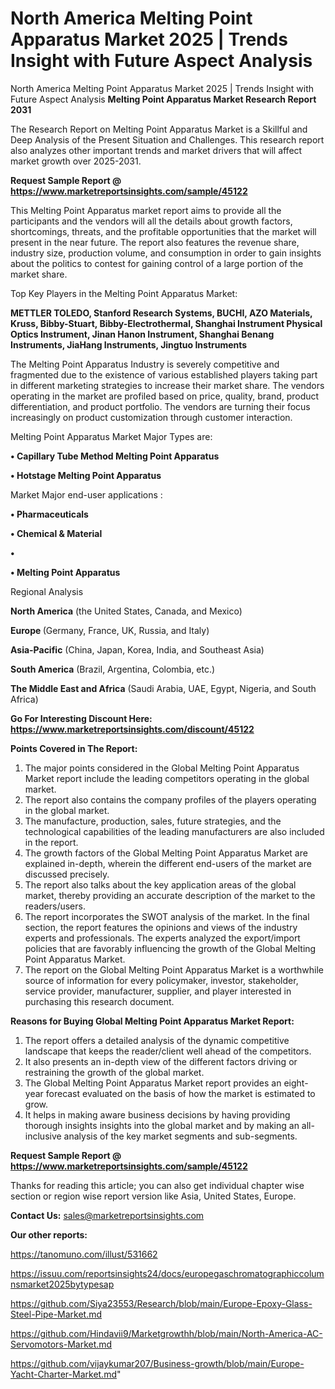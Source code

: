 # North America Melting Point Apparatus Market 2025 | Trends Insight with Future Aspect Analysis
North America Melting Point Apparatus Market 2025 | Trends Insight with Future Aspect Analysis
<strong>Melting Point Apparatus Market Research Report 2031</strong>

The Research Report on Melting Point Apparatus Market is a Skillful and Deep Analysis of the Present Situation and Challenges. This research report also analyzes other important trends and market drivers that will affect market growth over 2025-2031.

<strong>Request Sample Report @ <a href=https://www.marketreportsinsights.com/sample/45122>https://www.marketreportsinsights.com/sample/45122</a></strong>

This Melting Point Apparatus market report aims to provide all the participants and the vendors will all the details about growth factors, shortcomings, threats, and the profitable opportunities that the market will present in the near future. The report also features the revenue share, industry size, production volume, and consumption in order to gain insights about the politics to contest for gaining control of a large portion of the market share.

Top Key Players in the Melting Point Apparatus Market:

<strong>METTLER TOLEDO, Stanford Research Systems, BUCHI, AZO Materials, Kruss, Bibby-Stuart, Bibby-Electrothermal, Shanghai Instrument Physical Optics Instrument, Jinan Hanon Instrument, Shanghai Benang Instruments, JiaHang Instruments, Jingtuo Instruments</strong>

The Melting Point Apparatus Industry is severely competitive and fragmented due to the existence of various established players taking part in different marketing strategies to increase their market share. The vendors operating in the market are profiled based on price, quality, brand, product differentiation, and product portfolio. The vendors are turning their focus increasingly on product customization through customer interaction.

Melting Point Apparatus Market Major Types are:

<strong>•  Capillary Tube Method Melting Point Apparatus

•  Hotstage Melting Point Apparatus</strong>

Market Major end-user applications :

<strong>•  Pharmaceuticals

•  Chemical & Material

•  

•  Melting Point Apparatus</strong>

Regional Analysis

</u><strong><b>North America</b></strong> (the United States, Canada, and Mexico)

<strong><b>Europe </b></strong>(Germany, France, UK, Russia, and Italy)

<strong><b>Asia-Pacific</b></strong> (China, Japan, Korea, India, and Southeast Asia)

<strong><b>South America</b></strong> (Brazil, Argentina, Colombia, etc.)

<strong><b>The Middle East and Africa</b></strong> (Saudi Arabia, UAE, Egypt, Nigeria, and South Africa)

<strong>Go For Interesting Discount Here: <a href=https://www.marketreportsinsights.com/discount/45122>https://www.marketreportsinsights.com/discount/45122</a></strong>

<strong>Points Covered in The Report:</strong>
<ol>
  <li>The major points considered in the Global Melting Point Apparatus Market report include the leading competitors operating in the global market.</li>
  <li>The report also contains the company profiles of the players operating in the global market.</li>
  <li>The manufacture, production, sales, future strategies, and the technological capabilities of the leading manufacturers are also included in the report.</li>
  <li>The growth factors of the Global Melting Point Apparatus Market are explained in-depth, wherein the different end-users of the market are discussed precisely.</li>
  <li>The report also talks about the key application areas of the global market, thereby providing an accurate description of the market to the readers/users.</li>
  <li>The report incorporates the SWOT analysis of the market. In the final section, the report features the opinions and views of the industry experts and professionals. The experts analyzed the export/import policies that are favorably influencing the growth of the Global Melting Point Apparatus Market.</li>
  <li>The report on the Global Melting Point Apparatus Market is a worthwhile source of information for every policymaker, investor, stakeholder, service provider, manufacturer, supplier, and player interested in purchasing this research document.</li>
</ol>
<strong>Reasons for Buying Global Melting Point Apparatus Market Report:</strong>

<ol>
  <li>The report offers a detailed analysis of the dynamic competitive landscape that keeps the reader/client well ahead of the competitors.</li>
  <li>It also presents an in-depth view of the different factors driving or restraining the growth of the global market.</li>
  <li>The Global Melting Point Apparatus Market report provides an eight-year forecast evaluated on the basis of how the market is estimated to grow.</li>
  <li>It helps in making aware business decisions by having providing thorough insights insights into the global market and by making an all-inclusive analysis of the key market segments and sub-segments.</li>
</ol>
<strong>Request Sample Report @ <a href=https://www.marketreportsinsights.com/sample/45122>https://www.marketreportsinsights.com/sample/45122</a></strong>


Thanks for reading this article; you can also get individual chapter wise section or region wise report version like Asia, United States, Europe.

<strong>Contact Us:</strong>
sales@marketreportsinsights.com

<strong>Our other reports:</strong>

<a href=https://tanomuno.com/illust/531662>https://tanomuno.com/illust/531662</a>

<a href=https://issuu.com/reportsinsights24/docs/europegaschromatographiccolumnsmarket2025bytypesap>https://issuu.com/reportsinsights24/docs/europegaschromatographiccolumnsmarket2025bytypesap</a>

<a href=https://github.com/Siya23553/Research/blob/main/Europe-Epoxy-Glass-Steel-Pipe-Market.md>https://github.com/Siya23553/Research/blob/main/Europe-Epoxy-Glass-Steel-Pipe-Market.md</a>

<a href=https://github.com/Hindavii9/Marketgrowthh/blob/main/North-America-AC-Servomotors-Market.md>https://github.com/Hindavii9/Marketgrowthh/blob/main/North-America-AC-Servomotors-Market.md</a>

<a href=https://github.com/vijaykumar207/Business-growth/blob/main/Europe-Yacht-Charter-Market.md>https://github.com/vijaykumar207/Business-growth/blob/main/Europe-Yacht-Charter-Market.md</a>"
